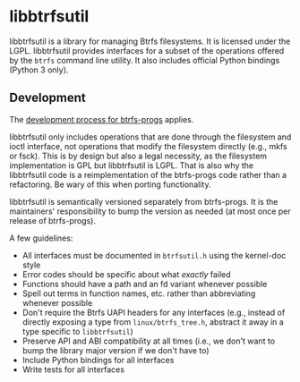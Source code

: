 libbtrfsutil
============

libbtrfsutil is a library for managing Btrfs filesystems. It is licensed under
the LGPL. libbtrfsutil provides interfaces for a subset of the operations
offered by the `btrfs` command line utility. It also includes official Python
bindings (Python 3 only).

Development
-----------

The [development process for btrfs-progs](../README.md#development) applies.

libbtrfsutil only includes operations that are done through the filesystem and
ioctl interface, not operations that modify the filesystem directly (e.g., mkfs
or fsck). This is by design but also a legal necessity, as the filesystem
implementation is GPL but libbtrfsutil is LGPL. That is also why the
libbtrfsutil code is a reimplementation of the btrfs-progs code rather than a
refactoring. Be wary of this when porting functionality.

libbtrfsutil is semantically versioned separately from btrfs-progs. It is the
maintainers' responsibility to bump the version as needed (at most once per
release of btrfs-progs).

A few guidelines:

* All interfaces must be documented in `btrfsutil.h` using the kernel-doc style
* Error codes should be specific about what _exactly_ failed
* Functions should have a path and an fd variant whenever possible
* Spell out terms in function names, etc. rather than abbreviating whenever
  possible
* Don't require the Btrfs UAPI headers for any interfaces (e.g., instead of
  directly exposing a type from `linux/btrfs_tree.h`, abstract it away in a
  type specific to `libbtrfsutil`)
* Preserve API and ABI compatibility at all times (i.e., we don't want to bump
  the library major version if we don't have to)
* Include Python bindings for all interfaces
* Write tests for all interfaces
